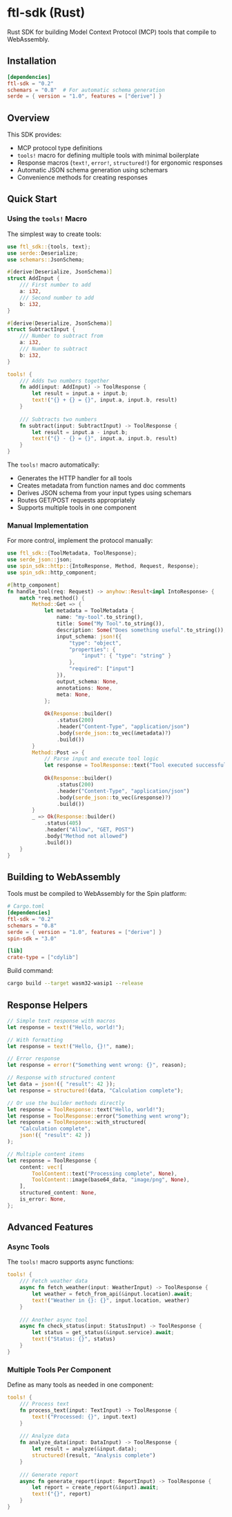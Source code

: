 # ftl-sdk (Rust)

Rust SDK for building Model Context Protocol (MCP) tools that compile to WebAssembly.

## Installation

```toml
[dependencies]
ftl-sdk = "0.2"
schemars = "0.8"  # For automatic schema generation
serde = { version = "1.0", features = ["derive"] }
```

## Overview

This SDK provides:
- MCP protocol type definitions
- `tools!` macro for defining multiple tools with minimal boilerplate
- Response macros (`text!`, `error!`, `structured!`) for ergonomic responses
- Automatic JSON schema generation using schemars
- Convenience methods for creating responses

## Quick Start

### Using the `tools!` Macro

The simplest way to create tools:

```rust
use ftl_sdk::{tools, text};
use serde::Deserialize;
use schemars::JsonSchema;

#[derive(Deserialize, JsonSchema)]
struct AddInput {
    /// First number to add
    a: i32,
    /// Second number to add
    b: i32,
}

#[derive(Deserialize, JsonSchema)]
struct SubtractInput {
    /// Number to subtract from
    a: i32,
    /// Number to subtract
    b: i32,
}

tools! {
    /// Adds two numbers together
    fn add(input: AddInput) -> ToolResponse {
        let result = input.a + input.b;
        text!("{} + {} = {}", input.a, input.b, result)
    }
    
    /// Subtracts two numbers
    fn subtract(input: SubtractInput) -> ToolResponse {
        let result = input.a - input.b;
        text!("{} - {} = {}", input.a, input.b, result)
    }
}
```

The `tools!` macro automatically:
- Generates the HTTP handler for all tools
- Creates metadata from function names and doc comments
- Derives JSON schema from your input types using schemars
- Routes GET/POST requests appropriately
- Supports multiple tools in one component

### Manual Implementation

For more control, implement the protocol manually:

```rust
use ftl_sdk::{ToolMetadata, ToolResponse};
use serde_json::json;
use spin_sdk::http::{IntoResponse, Method, Request, Response};
use spin_sdk::http_component;

#[http_component]
fn handle_tool(req: Request) -> anyhow::Result<impl IntoResponse> {
    match *req.method() {
        Method::Get => {
            let metadata = ToolMetadata {
                name: "my-tool".to_string(),
                title: Some("My Tool".to_string()),
                description: Some("Does something useful".to_string()),
                input_schema: json!({
                    "type": "object",
                    "properties": {
                        "input": { "type": "string" }
                    },
                    "required": ["input"]
                }),
                output_schema: None,
                annotations: None,
                meta: None,
            };
            
            Ok(Response::builder()
                .status(200)
                .header("Content-Type", "application/json")
                .body(serde_json::to_vec(&metadata)?)
                .build())
        }
        Method::Post => {
            // Parse input and execute tool logic
            let response = ToolResponse::text("Tool executed successfully!");
            
            Ok(Response::builder()
                .status(200)
                .header("Content-Type", "application/json")
                .body(serde_json::to_vec(&response)?)
                .build())
        }
        _ => Ok(Response::builder()
            .status(405)
            .header("Allow", "GET, POST")
            .body("Method not allowed")
            .build())
    }
}
```

## Building to WebAssembly

Tools must be compiled to WebAssembly for the Spin platform:

```toml
# Cargo.toml
[dependencies]
ftl-sdk = "0.2"
schemars = "0.8"
serde = { version = "1.0", features = ["derive"] }
spin-sdk = "3.0"

[lib]
crate-type = ["cdylib"]
```

Build command:
```bash
cargo build --target wasm32-wasip1 --release
```

## Response Helpers

```rust
// Simple text response with macros
let response = text!("Hello, world!");

// With formatting
let response = text!("Hello, {}!", name);

// Error response
let response = error!("Something went wrong: {}", reason);

// Response with structured content
let data = json!({ "result": 42 });
let response = structured!(data, "Calculation complete");

// Or use the builder methods directly
let response = ToolResponse::text("Hello, world!");
let response = ToolResponse::error("Something went wrong");
let response = ToolResponse::with_structured(
    "Calculation complete",
    json!({ "result": 42 })
);

// Multiple content items
let response = ToolResponse {
    content: vec![
        ToolContent::text("Processing complete", None),
        ToolContent::image(base64_data, "image/png", None),
    ],
    structured_content: None,
    is_error: None,
};
```

## Advanced Features

### Async Tools

The `tools!` macro supports async functions:

```rust
tools! {
    /// Fetch weather data
    async fn fetch_weather(input: WeatherInput) -> ToolResponse {
        let weather = fetch_from_api(&input.location).await;
        text!("Weather in {}: {}", input.location, weather)
    }
    
    /// Another async tool
    async fn check_status(input: StatusInput) -> ToolResponse {
        let status = get_status(&input.service).await;
        text!("Status: {}", status)
    }
}
```

### Multiple Tools Per Component

Define as many tools as needed in one component:

```rust
tools! {
    /// Process text
    fn process_text(input: TextInput) -> ToolResponse {
        text!("Processed: {}", input.text)
    }
    
    /// Analyze data
    fn analyze_data(input: DataInput) -> ToolResponse {
        let result = analyze(&input.data);
        structured!(result, "Analysis complete")
    }
    
    /// Generate report
    async fn generate_report(input: ReportInput) -> ToolResponse {
        let report = create_report(&input).await;
        text!("{}", report)
    }
}
```